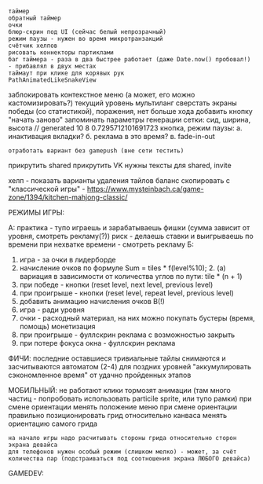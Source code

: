     таймер
    обратный таймер
    очки
    блюр-скрин под UI (сейчас белый непрозрачный)
    режим паузы - нужен во время микротранзакций
    счётчик хелпов
    рисовать коннекторы партиклами
    баг таймера - раза в два быстрее работает (даже Date.now() пробовал!) - прибавлял в двух местах
    таймаут при клике для корявых рук
    PathAnimatedLikeSnakeView

заблокировать контекстное меню (а может, его можно кастомизировать?)
    текущий уровень
    мультиланг
    сверстать экраны победы (со статистикой), поражения, нет больше хода
    добавить кнопку "начать заново"
    запоминать параметры генерации сетки: сид, ширина, высота
// generated 10 8 0.7295712101691723
    кнопка, режим паузы:
    а. инактивация вкладки?
    б. реклама в это время?
    в. fade-in-out

    отработать вариант без gamepush (вне сети тестить)
прикрутить shared
прикрутить VK
нужны тексты для shared, invite

хелп - показать варианты удаления тайлов
    баланс скопировать с "классической игры" - 
    https://www.mysteinbach.ca/game-zone/1394/kitchen-mahjong-classic/


РЕЖИМЫ ИГРЫ:
<!-- марафон - после проигрыша продолжаешь с того же уровня, лишь бы забраться повыше -->
<!-- рекорд - после проигрыша начинаешь сначала -->
A:
практика - тупо играешь и зарабатываешь фишки (сумма зависит от уровня, смотреть рекламу(?))
риск - делаешь ставки и выигрываешь по времени
при нехватке времени - смотреть рекламу
Б:
1. игра - за очки в лидерборде
2. начисление очков по формуле Sum = tiles * f(level%10);
    2. (а) вариация в зависимости от количества углов по пути: tile * (n + 1)
3. при победе - кнопки (reset level, next level, previous level)
4. при проигрыше - кнопки (reset level, repeat level, previous level)
5. добавить анимацию начисления очков
В(!)
1. игра - ради уровня
2. очки - расходный материал, на них можно покупать бустеры (время, помощь)
монетизация
1. при проигрыше - фуллскрин реклама с возможностью закрыть
2. при потере фокуса окна - фуллскрин реклама

ФИЧИ:
последние оставшиеся тривиальные тайлы снимаются и засчитываются автоматом (2-4)
для поздних уровней "аккумулировать сэкономленное время" от удачно пройденных этапов

МОБИЛЬНЫЙ:
    не работают клики
    тормозят анимации (там много частиц - попробовать использовать particile sprite, или тупо рамки)
    при смене ориентации менять положение меню
    при смене ориентации правильно позиционировать грид относительно канваса
    менять ориентацию самого грида

    на начало игры надо расчитывать стороны грида относительно сторон экрана девайса
    для телефонов нужен особый режим (слишком мелко) - может, за счёт количества пар (подстраиваться под соотношения экрана ЛЮБОГО девайса)

GAMEDEV:
